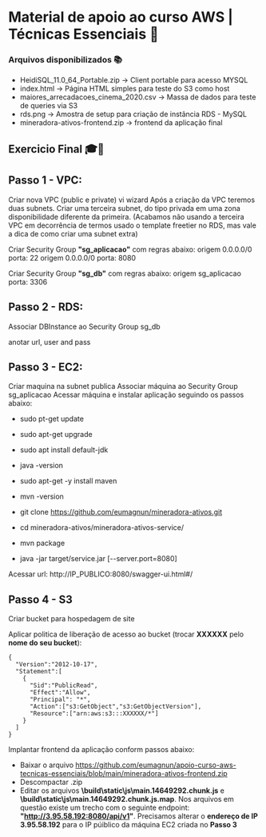 # Material de apoio ao curso AWS | Técnicas Essenciais 🙂

### Arquivos disponibilizados 📚
 
 - HeidiSQL_11.0_64_Portable.zip -> Client portable para acesso MYSQL
 - index.html -> Página HTML simples para teste do S3 como host
 - maiores_arrecadacoes_cinema_2020.csv -> Massa de dados para teste de queries via S3
 - rds.png -> Amostra de setup para criação de instância RDS - MySQL
 - mineradora-ativos-frontend.zip -> frontend da aplicação final
 
 
## Exercicio Final 🎓🤘

## Passo 1 - VPC:

Criar nova VPC (public e private) vi wizard
Após a criação da VPC teremos duas subnets. Criar uma terceira subnet, do tipo privada em uma zona disponibilidade diferente da primeira. (Acabamos não usando a terceira VPC em decorrência de termos usado o template freetier no RDS, mas vale a dica de como criar uma subnet extra)

Criar Security Group **"sg_aplicacao"** com regras abaixo:
origem 0.0.0.0/0	 porta: 22
origem 0.0.0.0/0	 porta: 8080

Criar Security Group **"sg_db"** com regras abaixo:
origem sg_aplicacao	 porta: 3306


## Passo 2 - RDS: 
Associar DBInstance ao Security Group sg_db

anotar url, user and pass

## Passo 3 - EC2:
Criar maquina na subnet publica
Associar máquina ao Security Group sg_aplicacao
Acessar máquina e instalar aplicação seguindo os passos abaixo:

- sudo pt-get update
- sudo apt-get upgrade

- sudo apt install default-jdk
- java -version

- sudo apt-get -y install maven
- mvn -version

- git clone https://github.com/eumagnun/mineradora-ativos.git

- cd mineradora-ativos/mineradora-ativos-service/

- mvn package

- java -jar target/service.jar [--server.port=8080]


Acessar url:
http://IP_PUBLICO:8080/swagger-ui.html#/


## Passo 4 - S3

Criar bucket para hospedagem de site

Aplicar politica de liberação de acesso ao bucket (trocar **XXXXXX** pelo **nome do seu bucket**):

```
{
  "Version":"2012-10-17",
  "Statement":[
    {
      "Sid":"PublicRead",
      "Effect":"Allow",
      "Principal": "*",
      "Action":["s3:GetObject","s3:GetObjectVersion"],
      "Resource":["arn:aws:s3:::XXXXXX/*"]
    }
  ]
}
```

Implantar frontend da aplicação conform passos abaixo:

- Baixar o arquivo https://github.com/eumagnun/apoio-curso-aws-tecnicas-essenciais/blob/main/mineradora-ativos-frontend.zip
- Descompactar .zip
- Editar os arquivos **\build\static\js\main.14649292.chunk.js** e **\build\static\js\main.14649292.chunk.js.map**. Nos arquivos em questão existe um trecho com o seguinte endpoint: **"http://3.95.58.192:8080/api/v1"**. Precisamos alterar o **endereço de IP 3.95.58.192** para o IP púiblico da máquina EC2 criada no **Passo 3**
